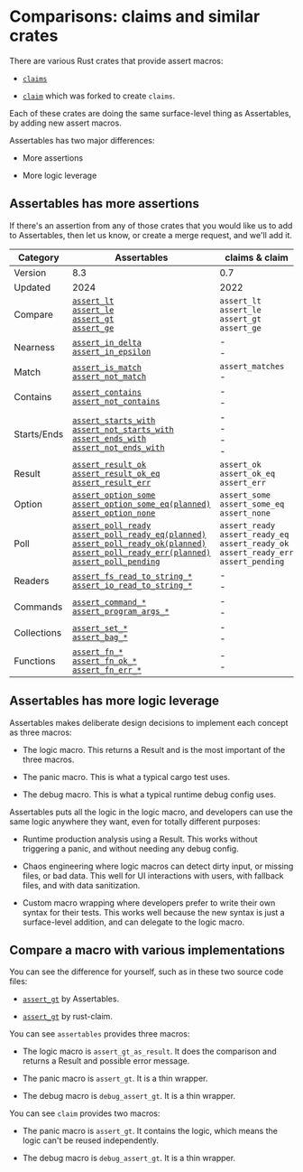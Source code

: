 # Comparisons: claims and similar crates

There are various Rust crates that provide assert macros:

* [`claims`](https://crates.io/crates/claims)

* [`claim`](https://crates.io/crates/claim) which was forked to create `claims`.

Each of these crates are doing the same surface-level thing as Assertables, by adding new assert macros.

Assertables has two major differences:

* More assertions

* More logic leverage


## Assertables has more assertions

If there's an assertion from any of those crates that you would like us to add to Assertables, then let us know, or create a merge request, and we'll add it.

| Category  | Assertables | claims & claim |
|---------|--------|-------------|
| Version | 8.3 |  0.7 |
| Updated | 2024 | 2022 |
| Compare  | [`assert_lt`](https://docs.rs/assertables/latest/assertables/assert_lt) <br> [`assert_le`](https://docs.rs/assertables/latest/assertables/assert_le) <br> [`assert_gt`](https://docs.rs/assertables/latest/assertables/assert_gt) <br> [`assert_ge`](https://docs.rs/assertables/latest/assertables/assert_ge) | `assert_lt` <br> `assert_le` <br> `assert_gt` <br> `assert_ge` |
| Nearness  | [`assert_in_delta`](https://docs.rs/assertables/latest/assertables/assert_in_delta) <br> [`assert_in_epsilon`](https://docs.rs/assertables/latest/assertables/assert_in_epsilon) | - <br> - |
| Match    | [`assert_is_match`](https://docs.rs/assertables/latest/assertables/assert_is_match) <br> [`assert_not_match`](https://docs.rs/assertables/latest/assertables/assert_not_match) | `assert_matches` <br> - |
| Contains | [`assert_contains`](https://docs.rs/assertables/latest/assertables/assert_contains) <br> [`assert_not_contains`](https://docs.rs/assertables/latest/assertables/assert_not_contains) | - <br> - |
| Starts/Ends | [`assert_starts_with`](https://docs.rs/assertables/latest/assertables/assert_starts_with) <br> [`assert_not_starts_with`](https://docs.rs/assertables/latest/assertables/assert_not_starts_with) <br> [`assert_ends_with`](https://docs.rs/assertables/latest/assertables/assert_ends_with) <br> [`assert_not_ends_with`](https://docs.rs/assertables/latest/assertables/assert_not_ends_with) | - <br> - <br> - <br> - |
| Result  | [`assert_result_ok`](https://docs.rs/assertables/latest/assertables/assert_result/assert_result_ok) <br> [`assert_result_ok_eq`](https://docs.rs/assertables/latest/assertables/assert_result/assert_result_ok_eq) <br> [`assert_result_err`](https://docs.rs/assertables/latest/assertables/assert_result/assert_result_err) | `assert_ok` <br> `assert_ok_eq` <br> `assert_err` |
| Option  | [`assert_option_some`](https://docs.rs/assertables/latest/assertables/assert_option/assert_option_some) <br> [`assert_option_some_eq(planned)`](https://docs.rs/assertables/latest/assertables/assert_option/assert_option_some_eq) <br> [`assert_option_none`](https://docs.rs/assertables/latest/assertables/assert_option/assert_option_none) | `assert_some` <br> `assert_some_eq` <br> `assert_none` |
| Poll    | [`assert_poll_ready`](https://docs.rs/assertables/latest/assertables/assert_poll/assert_poll_ready) <br>  [`assert_poll_ready_eq(planned)`](https://docs.rs/assertables/latest/assertables/assert_poll/assert_poll_ready_eq)  <br> [`assert_poll_ready_ok(planned)`](https://docs.rs/assertables/latest/assertables/assert_poll/assert_poll_ready_ok) <br> [`assert_poll_ready_err(planned)`](https://docs.rs/assertables/latest/assertables/assert_poll/assert_poll_ready_err) <br> [`assert_poll_pending`](https://docs.rs/assertables/latest/assertables/assert_poll/assert_poll_pending) | `assert_ready` <br> `assert_ready_eq` <br> `assert_ready_ok` <br> `assert_ready_err` <br>  `assert_pending` |
| Readers | [`assert_fs_read_to_string_*`](https://docs.rs/assertables/latest/assertables/assert_fs_read_to_string) <br> [`assert_io_read_to_string_*`](https://docs.rs/assertables/latest/assertables/assert_io_read_to_string) | - <br> - |
| Commands | [`assert_command_*`](https://docs.rs/assertables/latest/assertables/assert_command) <br> [`assert_program_args_*`](https://docs.rs/assertables/latest/assertables/assert_program_args) | - <br> - |
| Collections | [`assert_set_*`](https://docs.rs/assertables/latest/assertables/assert_set) <br> [`assert_bag_*`](https://docs.rs/assertables/latest/assertables/assert_bag) | - <br> - |
| Functions | [`assert_fn_*`](https://docs.rs/assertables/latest/assertables/assert_fn) <br> [`assert_fn_ok_*`](https://docs.rs/assertables/latest/assertables/assert_fn_ok) <br> [`assert_fn_err_*`](https://docs.rs/assertables/latest/assertables/assert_fn_err) | - <br> - |


## Assertables has more logic leverage

Assertables makes deliberate design decisions to implement each concept as three macros:

* The logic macro. This returns a Result and is the most important of the three macros.

* The panic macro. This is what a typical cargo test uses.

* The debug macro. This is what a typical runtime debug config uses.

Assertables puts all the logic in the logic macro, and developers can use the same logic anywhere they want, even for totally different purposes:

* Runtime production analysis using a Result. This works without triggering a panic, and without needing any debug config.

* Chaos engineering where logic macros can detect dirty input, or missing files, or bad data. This well for UI interactions with users, with fallback files, and with data sanitization.

* Custom macro wrapping where developers prefer to write their own syntax for their tests. This works well because the new syntax is just a surface-level addition, and can delegate to the logic macro.


## Compare a macro with various implementations

You can see the difference for yourself, such as in these two source code files:

* [`assert_gt`](https://github.com/SixArm/assertables-rust-crate/blob/main/src/assert_gt.rs) by Assertables.

* [`assert_gt`](https://crates.io/crates/rust-claim) by rust-claim.

You can see `assertables` provides three macros:

* The logic macro is `assert_gt_as_result`. It does the comparison and returns a Result and possible error message.

* The panic macro is `assert_gt`. It is a thin wrapper.

* The debug macro is `debug_assert_gt`. It is a thin wrapper.

You can see `claim` provides two macros:

* The panic macro is `assert_gt`. It contains the logic, which means the logic can't be reused independently.

* The debug macro is `debug_assert_gt`. It is a thin wrapper.
